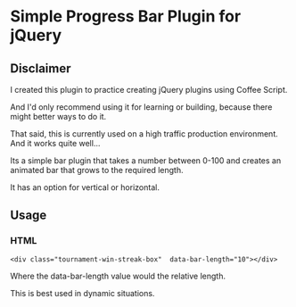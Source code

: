 Simple Progress Bar Plugin for jQuery
=====================================


Disclaimer
----------
I created this plugin to practice creating jQuery plugins using Coffee Script.

And I'd only recommend using it for learning or building, because there might better ways to do it.

That said, this is currently used on a high traffic production environment.  And it works quite well...


Its a simple bar plugin that takes a number between 0-100 and creates an animated bar that grows to the required length.

It has an option for vertical or horizontal.


Usage
-----

### HTML

`<div class="tournament-win-streak-box" 
            data-bar-length="10"></div>`

Where the data-bar-length value would the relative length.

This is best used in dynamic situations.